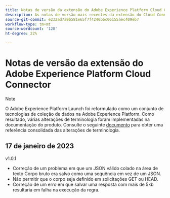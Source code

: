 ```yaml
---
title: Notas de versão da extensão do Adobe Experience Platform Cloud Connector
description: As notas de versão mais recentes da extensão do Cloud Connector no Adobe Experience Platform.
source-git-commit: e232ad7a9b581e65f7f4240bbc06155aec409eb7
workflow-type: tm+mt
source-wordcount: '128'
ht-degree: 22%

---
```


# Notas de versão da extensão do Adobe Experience Platform Cloud Connector

>[!NOTE]
>
>O Adobe Experience Platform Launch foi reformulado como um conjunto de tecnologias de coleção de dados na Adobe Experience Platform. Como resultado, várias alterações de terminologia foram implementadas na documentação do produto. Consulte o seguinte [documento](../../../term-updates.md) para obter uma referência consolidada das alterações de terminologia.

## 17 de janeiro de 2023

v1.0.1

* Correção de um problema em que um JSON válido colado na área de texto Corpo bruto era salvo como uma sequência em vez de um JSON.
* Não permitir que o corpo seja definido em solicitações GET ou HEAD.
* Correção de um erro em que salvar uma resposta com mais de 5kb resultaria em falha na execução da regra.

